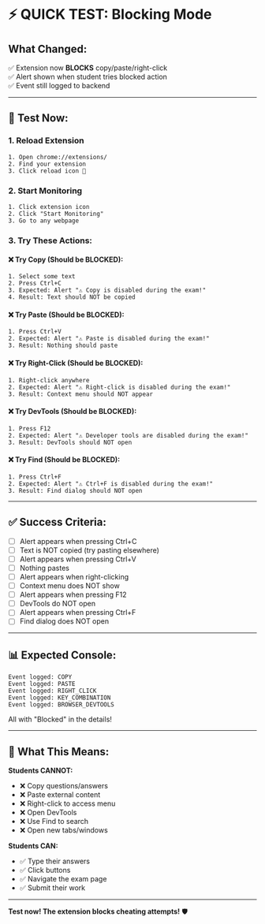 # ⚡ QUICK TEST: Blocking Mode

## What Changed:
✅ Extension now **BLOCKS** copy/paste/right-click  
✅ Alert shown when student tries blocked action  
✅ Event still logged to backend  

---

## 🔄 Test Now:

### 1. Reload Extension
```
1. Open chrome://extensions/
2. Find your extension
3. Click reload icon 🔄
```

### 2. Start Monitoring
```
1. Click extension icon
2. Click "Start Monitoring"
3. Go to any webpage
```

### 3. Try These Actions:

#### ❌ Try Copy (Should be BLOCKED):
```
1. Select some text
2. Press Ctrl+C
3. Expected: Alert "⚠️ Copy is disabled during the exam!"
4. Result: Text should NOT be copied
```

#### ❌ Try Paste (Should be BLOCKED):
```
1. Press Ctrl+V
2. Expected: Alert "⚠️ Paste is disabled during the exam!"
3. Result: Nothing should paste
```

#### ❌ Try Right-Click (Should be BLOCKED):
```
1. Right-click anywhere
2. Expected: Alert "⚠️ Right-click is disabled during the exam!"
3. Result: Context menu should NOT appear
```

#### ❌ Try DevTools (Should be BLOCKED):
```
1. Press F12
2. Expected: Alert "⚠️ Developer tools are disabled during the exam!"
3. Result: DevTools should NOT open
```

#### ❌ Try Find (Should be BLOCKED):
```
1. Press Ctrl+F
2. Expected: Alert "⚠️ Ctrl+F is disabled during the exam!"
3. Result: Find dialog should NOT open
```

---

## ✅ Success Criteria:

- [ ] Alert appears when pressing Ctrl+C
- [ ] Text is NOT copied (try pasting elsewhere)
- [ ] Alert appears when pressing Ctrl+V
- [ ] Nothing pastes
- [ ] Alert appears when right-clicking
- [ ] Context menu does NOT show
- [ ] Alert appears when pressing F12
- [ ] DevTools do NOT open
- [ ] Alert appears when pressing Ctrl+F
- [ ] Find dialog does NOT open

---

## 📊 Expected Console:

```
Event logged: COPY
Event logged: PASTE
Event logged: RIGHT_CLICK
Event logged: KEY_COMBINATION
Event logged: BROWSER_DEVTOOLS
```

All with "Blocked" in the details!

---

## 🎯 What This Means:

**Students CANNOT:**
- ❌ Copy questions/answers
- ❌ Paste external content
- ❌ Right-click to access menu
- ❌ Open DevTools
- ❌ Use Find to search
- ❌ Open new tabs/windows

**Students CAN:**
- ✅ Type their answers
- ✅ Click buttons
- ✅ Navigate the exam page
- ✅ Submit their work

---

**Test now! The extension blocks cheating attempts!** 🛡️
